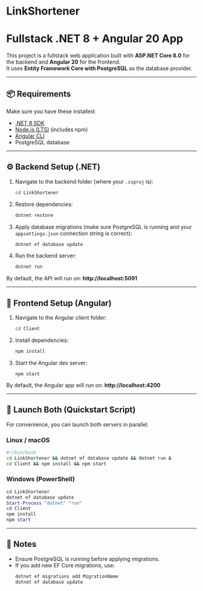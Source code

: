 # LinkShortener
# Fullstack .NET 8 + Angular 20 App

This project is a fullstack web application built with **ASP.NET Core 8.0** for the backend and **Angular 20** for the frontend.  
It uses **Entity Framework Core with PostgreSQL** as the database provider.

---

## 📦 Requirements

Make sure you have these installed:

- [.NET 8 SDK](https://dotnet.microsoft.com/en-us/download/dotnet/8.0)  
- [Node.js (LTS)](https://nodejs.org/en/) (includes npm)  
- [Angular CLI](https://angular.dev/tools/cli)  
- PostgreSQL database  

---

## ⚙️ Backend Setup (.NET)

1. Navigate to the backend folder (where your `.csproj` is):  
   ```bash
   cd LinkShortener
   ```

2. Restore dependencies:  
   ```bash
   dotnet restore
   ```

3. Apply database migrations (make sure PostgreSQL is running and your `appsettings.json` connection string is correct):  
   ```bash
   dotnet ef database update
   ```

4. Run the backend server:  
   ```bash
   dotnet run
   ```

By default, the API will run on: **http://localhost:5091**

---

## 🎨 Frontend Setup (Angular)

1. Navigate to the Angular client folder:  
   ```bash
   cd Client
   ```

2. Install dependencies:  
   ```bash
   npm install
   ```

3. Start the Angular dev server:  
   ```
   npm start
   ```

By default, the Angular app will run on: **http://localhost:4200**

---

## 🚀 Launch Both (Quickstart Script)

For convenience, you can launch both servers in parallel.  

### Linux / macOS
```bash
#!/bin/bash
cd LinkShortener && dotnet ef database update && dotnet run &
cd Client && npm install && npm start
```

### Windows (PowerShell)
```powershell
cd LinkShortener
dotnet ef database update
Start-Process "dotnet" "run"
cd Client
npm install
npm start
```

---

## 🔑 Notes

- Ensure PostgreSQL is running before applying migrations.  
- If you add new EF Core migrations, use:
  ```bash
  dotnet ef migrations add MigrationName
  dotnet ef database update
  ```
